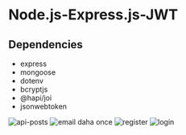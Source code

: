 # Node.js-Express.js-JWT

## Dependencies
- express
- mongoose
- dotenv
- bcryptjs
- @hapi/joi
- jsonwebtoken

![api-posts](https://user-images.githubusercontent.com/57464067/122104219-1fa34080-ce20-11eb-951c-cb1a72681db8.png)
![email daha once](https://user-images.githubusercontent.com/57464067/122104161-0c907080-ce20-11eb-8b90-0606c4ddb16b.png)
![register](https://user-images.githubusercontent.com/57464067/122104129-00a4ae80-ce20-11eb-83a9-e1fcff6e1c24.png)
![login](https://user-images.githubusercontent.com/57464067/122104138-039f9f00-ce20-11eb-88d5-2bcd9dd6fb6a.png)
